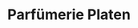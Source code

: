 ---
title: "Parfümerie Platen"
url: /duesseldorf/parfuemerie-platen-am-kreuzberg/
shop: Parfümerie
---